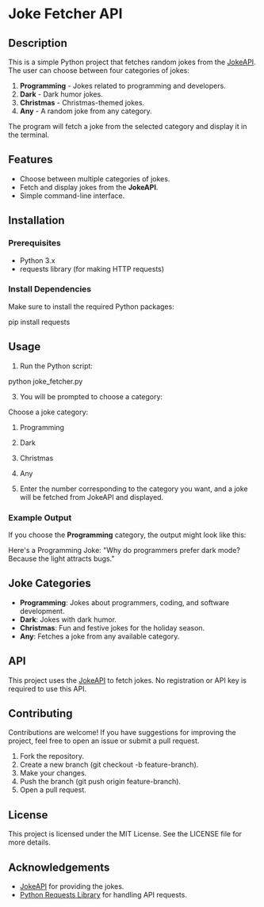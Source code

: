 # Joke Fetcher API

## Description

This is a simple Python project that fetches random jokes from the [JokeAPI](https://jokeapi.dev/). The user can choose between four categories of jokes:

1.  **Programming** - Jokes related to programming and developers.
2.  **Dark** - Dark humor jokes.
3.  **Christmas** - Christmas-themed jokes.
4.  **Any** - A random joke from any category.

The program will fetch a joke from the selected category and display it in the terminal.

## Features

-   Choose between multiple categories of jokes.
-   Fetch and display jokes from the **JokeAPI**.
-   Simple command-line interface.

## Installation

### Prerequisites

-   Python 3.x
-   requests library (for making HTTP requests)

### Install Dependencies

Make sure to install the required Python packages:

pip install requests

## Usage

1.  Run the Python script:

python joke\_fetcher.py

3.  You will be prompted to choose a category:

Choose a joke category:
1. Programming
2. Dark
3. Christmas
4. Any
        

5.  Enter the number corresponding to the category you want, and a joke will be fetched from JokeAPI and displayed.

### Example Output

If you choose the **Programming** category, the output might look like this:

Here's a Programming Joke:
"Why do programmers prefer dark mode? Because the light attracts bugs."
    

## Joke Categories

-   **Programming**: Jokes about programmers, coding, and software development.
-   **Dark**: Jokes with dark humor.
-   **Christmas**: Fun and festive jokes for the holiday season.
-   **Any**: Fetches a joke from any available category.

## API

This project uses the [JokeAPI](https://jokeapi.dev/) to fetch jokes. No registration or API key is required to use this API.

## Contributing

Contributions are welcome! If you have suggestions for improving the project, feel free to open an issue or submit a pull request.

1.  Fork the repository.
2.  Create a new branch (git checkout -b feature-branch).
3.  Make your changes.
4.  Push the branch (git push origin feature-branch).
5.  Open a pull request.

## License

This project is licensed under the MIT License. See the LICENSE file for more details.

## Acknowledgements

-   [JokeAPI](https://jokeapi.dev/) for providing the jokes.
-   [Python Requests Library](https://docs.python-requests.org/) for handling API requests.